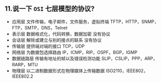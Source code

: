 ## 11.说一下 `OSI` 七层模型的协议?
- 应用层 文件传输，电子邮件，文件服务，虚拟终端 TFTP，HTTP，SNMP，FTP，SMTP，DNS，Telnet
- 表示层 数据格式化，代码转换，数据加密 没有协议
- 会话层 解除或建立与别的接点的联系 没有协议
- 传输层 提供端对端的接口 TCP，UDP
- 网络层 为数据包选择路由 IP，ICMP，RIP，OSPF，BGP，IGMP
- 数据链路层 传输有地址的帧以及错误检测功能 SLIP，CSLIP，PPP，ARP，RARP，MTU
- 物理层 以二进制数据形式在物理媒体上传输数据 ISO2110，IEEE802，IEEE802.2



